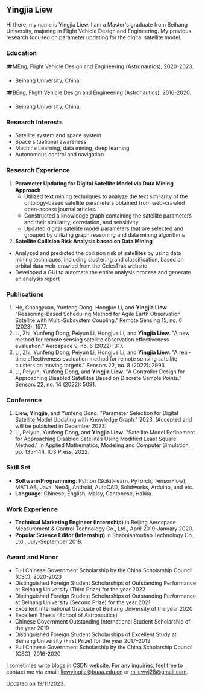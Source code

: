 ## Yingjia Liew
Hi there, my name is Yingjia Liew. I am a Master's graduate from Beihang University, majoring in Flight Vehicle Design and Engineering. My previous research focused on parameter updating for the digital satellite model. 

### Education
🎓MEng, Flight Vehicle Design and Engineering (Astronautics), 2020-2023.  
  - Beihang University, China.

🎓BEng, Flight Vehicle Design and Engineering (Astronautics), 2016-2020.  
 -  Beihang University, China.  


### Research Interests
- Satellite system and space system
- Space situational awareness
- Machine Learning, data mining, deep learning
- Autonomous control and navigation


### Research Experience
1. <b>Parameter Updating for Digital Satellite Model via Data Mining Approach</b>
   - Utilized text mining techniques to analyze the text similarity of the ontology-based satellite parameters obtained from web-crawled open-access journal articles.
   - Constructed a knowledge graph containing the satellite parameters and their similarity, correlation, and sensitivity
   - Updated digital satellite model parameters that are selected and grouped by utilizing graph reasoning and data mining algorithms  
2. <b>Satellite Collision Risk Analysis based on Data Mining</b>
  - Analyzed and predicted the collision risk of satellites by using data mining techniques, including clustering and classification, based on orbital data web-crawled from the CelesTrak website
  - Developed a GUI to automate the entire analysis process and generate an analysis report


### Publications
1.  He, Changyuan, Yunfeng Dong, Hongjue Li, and <b>Yingjia Liew</b>. "Reasoning-Based Scheduling Method for Agile Earth Observation Satellite with Multi-Subsystem Coupling." Remote Sensing 15, no. 6 (2023): 1577.
2.  Li, Zhi, Yunfeng Dong, Peiyun Li, Hongjue Li, and <b>Yingjia Liew</b>. "A new method for remote sensing satellite observation effectiveness evaluation." Aerospace 9, no. 6 (2022): 317.
3. Li, Zhi, Yunfeng Dong, Peiyun Li, Hongjue Li, and <b>Yingjia Liew</b>. "A real-time effectiveness evaluation method for remote sensing satellite clusters on moving targets." Sensors 22, no. 8 (2022): 2993.
4. Li, Peiyun, Yunfeng Dong, and <b>Yingjia Liew</b>. "A Controller Design for Approaching Disabled Satellites Based on Discrete Sample Points." Sensors 22, no. 14 (2022): 5091.

### Conference
1. <b>Liew, Yingjia</b>, and Yunfeng Dong. "Parameter Selection for Digital Satellite Model Updating with Knowledge Graph." 2023. (Accepted and will be published in December 2023)
2. Li, Peiyun, Yunfeng Dong, and <b>Yingjia Liew</b>. "Satellite Model Refinement for Approaching Disabled Satellites Using Modified Least Square Method." In Applied Mathematics, Modeling and Computer Simulation, pp. 135-144. IOS Press, 2022.

### Skill Set
- <b>Software/Programming</b>: Python (Scikit-learn, PyTorch, TensorFlow), MATLAB, Java, Neo4j, Android, AutoCAD, Solidworks, Arduino, and etc.
- <b>Language</b>: Chinese, English, Malay, Cantonese, Hakka. 

### Work Experience
- <b>Technical Marketing Engineer (Internship)</b> in Beijing Aerospace Measurement & Control Technology Co., Ltd., April 2019-January 2020. 
- <b>Popular Science Editor (Internship)</b> in Shaoniantoutiao Technology Co., Ltd., July-September 2018.

### Award and Honor
-	Full Chinese Government Scholarship by the China Scholarship Council (CSC), 2020-2023
-	Distinguished Foreign Student Scholarships of Outstanding Performance at Beihang University (Third Prize) for the year 2022
-	Distinguished Foreign Student Scholarships of Outstanding Performance at Beihang University (Second Prize) for the year 2021
-	Excellent International Graduate of Beihang University of the year 2020
-	Excellent Thesis (School of Astronautics) 
-	Chinese Government Outstanding International Student Scholarship of the year 2019 
-	Distinguished Foreign Student Scholarships of Excellent Study at Beihang University (First Prize) for the year 2017–2019
-	Full Chinese Government Scholarship by the China Scholarship Council (CSC), 2016-2020


I sometimes write blogs in [CSDN website](https://blog.csdn.net/qq_39560620?spm=1010.2135.3001.5343). 
For any inquiries, feel free to contact me via email: [liewyingjia@buaa.edu.cn](mailto:liewyingjia@buaa.edu.cn) or [mliewyj28@gmail.com](mailto:mliewyj28@gmail.com).

Updated on 19/11/2023.
